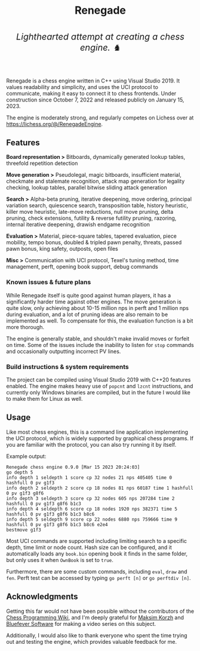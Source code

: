 <div align = "center">
<p><h1>Renegade<br>
<i><h6><sup>Lighthearted attempt at creating a chess engine. ♞</sup></h6></i>
</h1>
</div>

Renegade is a chess engine written in C++ using Visual Studio 2019. It values readability and simplicity, and uses the UCI protocol to communicate, making it easy to connect it to chess frontends. Under construction since October 7, 2022 and released publicly on January 15, 2023.  

The engine is moderately strong, and regularly competes on Lichess over at https://lichess.org/@/RenegadeEngine.


## Features
**Board representation >** Bitboards, dynamically generated lookup tables, threefold repetition detection  

**Move generation >** Pseudolegal, magic bitboards, insufficient material, checkmate and stalemate recognition, attack map generation for legality checking, lookup tables, parallel bitwise sliding attack generation  

**Search >** Alpha-beta pruning, iterative deepening, move ordering, principal variation search, quiescence search, transposition table, history heuristic, killer move heuristic, late-move reductions, null move pruning, delta pruning, check extensions, futility & reverse futility pruning, razoring, internal iterative deepening, drawish endgame recognition  

**Evaluation >** Material, piece-square tables, tapered evaluation, piece mobility, tempo bonus, doubled & tripled pawn penalty, threats, passed pawn bonus, king safety, outposts, open files

**Misc >** Communication with UCI protocol, Texel's tuning method, time management, perft, opening book support, debug commands


### Known issues & future plans

While Renegade itself is quite good against human players, it has a significantly harder time against other engines. The move generation is quite slow, only achieving about 10-15 million nps in perft and 1 million nps during evaluation, and a lot of pruning ideas are also remain to be implemented as well. To compensate for this, the evaluation function is a bit more thorough. 

The engine is generally stable, and shouldn't make invalid moves or forfeit on time. Some of the issues include the inability to listen for `stop` commands and occasionally outputting incorrect PV lines.


### Build instructions & system requirements

The project can be compiled using Visual Studio 2019 with C++20 features enabled. The engine makes heavy use of `popcnt` and `lzcnt` instructions, and currently only Windows binaries are compiled, but in the future I would like to make them for Linux as well.


## Usage
Like most chess engines, this is a command line application implementing the UCI protocol, which is widely supported by graphical chess programs.
If you are familiar with the protocol, you can also try running it by itself.  

Example output:
```
Renegade chess engine 0.9.0 [Mar 15 2023 20:24:03]
go depth 5
info depth 1 seldepth 1 score cp 32 nodes 21 nps 405405 time 0 hashfull 0 pv g1f3
info depth 2 seldepth 2 score cp 18 nodes 81 nps 60187 time 1 hashfull 0 pv g1f3 g8f6
info depth 3 seldepth 3 score cp 32 nodes 605 nps 207284 time 2 hashfull 0 pv g1f3 g8f6 b1c3
info depth 4 seldepth 6 score cp 18 nodes 1920 nps 382371 time 5 hashfull 0 pv g1f3 g8f6 b1c3 b8c6
info depth 5 seldepth 9 score cp 22 nodes 6880 nps 759666 time 9 hashfull 0 pv g1f3 g8f6 b1c3 b8c6 e2e4
bestmove g1f3
```

Most UCI commands are supported including limiting search to a specific depth, time limit or node count. Hash size can be configured, and it automatically loads any  `book.bin` opening book it finds in the same folder, but only uses it when `OwnBook` is set to `true`.  

Furthermore, there are some custom commands, including `eval`, `draw` and `fen`. Perft test can be accessed by typing `go perft [n]` or `go perftdiv [n]`.

## Acknowledgments
Getting this far would not have been possible without the contributors of the [Chess Programming Wiki](https://www.chessprogramming.org/Main_Page), and I'm deeply grateful for [Maksim Korzh](https://youtube.com/playlist?list=PLmN0neTso3Jxh8ZIylk74JpwfiWNI76Cs) and [Bluefever Software](https://youtube.com/playlist?list=PLZ1QII7yudbc-Ky058TEaOstZHVbT-2hg) for making a video series on this subject.  

Additionally, I would also like to thank everyone who spent the time trying out and testing the engine, which provides valuable feedback for me.  